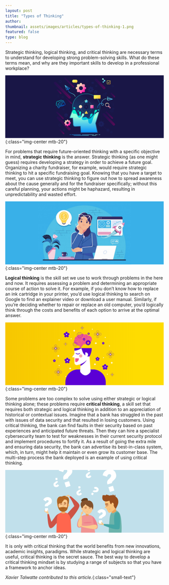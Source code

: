 ```yaml
---
layout: post
title: "Types of Thinking"
author:
thumbnail: assets/images/articles/types-of-thinking-1.png
featured: false
type: blog
---
```


<p class="blog-text">
Strategic thinking, logical thinking, and critical thinking are necessary terms to understand for developing strong problem-solving skills. What do these terms mean, and why are they important skills to develop in a professional workplace?
</p>

![remote-teaching](/assets/images/articles/types-of-thinking-1.png){:class="img-center mtb-20"}

<p class="blog-text">
For problems that require future-oriented thinking with a specific objective in mind, <b>strategic thinking</b> is the answer. Strategic thinking (as one might guess) requires developing a strategy in order to achieve a future goal. Organizing a charity fundraiser, for example, would require strategic thinking to hit a specific fundraising goal. Knowing that you have a target to meet, you can use strategic thinking to figure out how to spread awareness about the cause generally and for the fundraiser specifically; without this careful planning, your actions might be haphazard, resulting in unpredictability and wasted effort.
</p>

![remote-teaching](/assets/images/articles/types-of-thinking-2.png){:class="img-center mtb-20"}

<p class="blog-text">
<b>Logical thinking</b> is the skill set we use to work through problems in the here and now. It requires assessing a problem and determining an appropriate course of action to solve it. For example, if you don’t know how to replace an ink cartridge in your printer, you’d use logical thinking to search on Google to find an explainer video or download a user manual. Similarly, if you’re deciding whether to repair or replace an old computer, you’d logically think through the costs and benefits of each option to arrive at the optimal answer.
</p>

![remote-teaching](/assets/images/articles/types-of-thinking-3.png){:class="img-center mtb-20"}

<p class="blog-text">
Some problems are too complex to solve using either strategic or logical thinking alone; these problems require <b>critical thinking</b>, a skill set that requires both strategic and logical thinking in addition to an appreciation of historical or contextual issues. Imagine that a bank has struggled in the past with issues of data security and that resulted in losing customers. Using critical thinking, the bank can find faults in their security based on past experiences and anticipated future threats. Then they can hire a specialist cybersecurity team to test for weaknesses in their current security protocol and implement procedures to fortify it. As a result of going the extra mile and ensuring data security, the bank can advertise its best-in-class system, which, in turn, might help it maintain or even grow its customer base. The multi-step process the bank deployed is an example of using critical thinking.
</p>

![remote-teaching](/assets/images/articles/types-of-thinking-4.png){:class="img-center mtb-20"}

<p class="blog-text">
It is only with critical thinking that the world benefits from new innovations, academic insights, paradigms. While strategic and logical thinking are useful, critical thinking is the secret sauce. The best way to develop a critical thinking mindset is by studying a range of subjects so that you have a framework to anchor ideas.
</p>

_Xavier Talwatte contributed to this article._{:class="small-text"}
